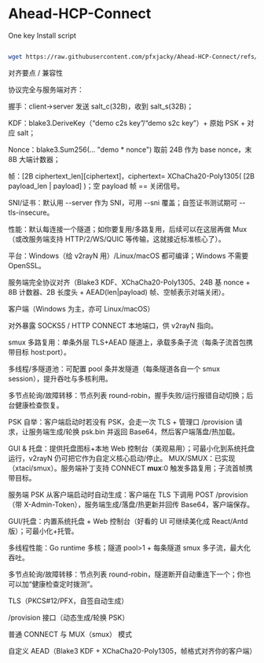# Ahead-HCP-Connect


One key Install script


```bash

wget https://raw.githubusercontent.com/pfxjacky/Ahead-HCP-Connect/refs/heads/main/deploy.sh && chmod +x deploy.sh && ./deploy.sh

```



对齐要点 / 兼容性

协议完全与服务端对齐：

握手：client→server 发送 salt_c(32B)，收到 salt_s(32B)；

KDF：blake3.DeriveKey（“demo c2s key”/“demo s2c key”）+ 原始 PSK + 对应 salt；

Nonce：blake3.Sum256(... "demo * nonce") 取前 24B 作为 base nonce，末 8B 大端计数器；

帧：[2B ciphertext_len][ciphertext]，ciphertext= XChaCha20-Poly1305( [2B payload_len | payload] )；空 payload 帧 == 关闭信号。

SNI/证书：默认用 --server 作为 SNI，可用 --sni 覆盖；自签证书测试期可 --tls-insecure。

性能：默认每连接一个隧道；如你要复用/多路复用，后续可以在这层再做 Mux（或改服务端支持 HTTP/2/WS/QUIC 等传输，这就接近标准核心了）。

平台：Windows（给 v2rayN 用）/Linux/macOS 都可编译；Windows 不需要 OpenSSL。


服务端完全协议对齐（Blake3 KDF、XChaCha20-Poly1305、24B 基 nonce + 8B 计数器、2B 长度头 + AEAD(len|payload) 帧、空帧表示对端关闭）。

客户端（Windows 为主，亦可 Linux/macOS）

对外暴露 SOCKS5 / HTTP CONNECT 本地端口，供 v2rayN 指向。

smux 多路复用：单条外层 TLS+AEAD 隧道上，承载多条子流（每条子流首包携带目标 host:port）。

多线程/多隧道池：可配置 pool 条并发隧道（每条隧道各自一个 smux session），提升吞吐与多核利用。

多节点轮询/故障转移：节点列表 round-robin，握手失败/运行报错自动切换；后台健康检查恢复。

PSK 自举：客户端启动时若没有 PSK，会走一次 TLS + 管理口 /provision 请求，让服务端生成/轮换 psk.bin 并返回 Base64，然后客户端落盘/热加载。

GUI & 托盘：提供托盘图标+本地 Web 控制台（美观易用）；可最小化到系统托盘运行，v2rayN 仍可把它作为自定义核心启动/停止。
MUX/SMUX：已实现（xtaci/smux）。服务端补丁支持 CONNECT __mux__:0 触发多路复用；子流首帧携带目标。

服务端 PSK 从客户端启动时自动生成：客户端在 TLS 下调用 POST /provision（带 X-Admin-Token），服务端生成/落盘/热更新并回传 Base64，客户端保存。

GUI/托盘：内置系统托盘 + Web 控制台（好看的 UI 可继续美化成 React/Antd 版）；可最小化+托管。

多线程性能：Go runtime 多核；隧道 pool>1 + 每条隧道 smux 多子流，最大化吞吐。

多节点轮询/故障转移：节点列表 round-robin，隧道断开自动重连下一个；你也可以加“健康检查定时拨测”。

TLS（PKCS#12/PFX，自签自动生成）

/provision 接口（动态生成/轮换 PSK）

普通 CONNECT 与 MUX（smux） 模式

自定义 AEAD（Blake3 KDF + XChaCha20-Poly1305，帧格式对齐你的客户端）
